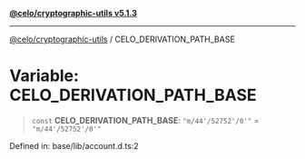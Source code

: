 [**@celo/cryptographic-utils v5.1.3**](../README.md)

***

[@celo/cryptographic-utils](../globals.md) / CELO\_DERIVATION\_PATH\_BASE

# Variable: CELO\_DERIVATION\_PATH\_BASE

> `const` **CELO\_DERIVATION\_PATH\_BASE**: `"m/44'/52752'/0'"` = `"m/44'/52752'/0'"`

Defined in: base/lib/account.d.ts:2
